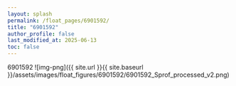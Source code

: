 ```yaml
---
layout: splash
permalink: /float_pages/6901592/
title: "6901592"
author_profile: false
last_modified_at: 2025-06-13
toc: false
---
```

 
6901592
![img-png]({{ site.url }}{{ site.baseurl }}/assets/images/float_figures/6901592/6901592_Sprof_processed_v2.png)